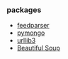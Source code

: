 ### packages
  - [feedparser](https://github.com/kurtmckee/feedparser)
  - [pymongo](https://api.mongodb.com/python/current/)
  - [urllib3](https://urllib3.readthedocs.io/en/latest/)
  - [Beautiful Soup](https://www.crummy.com/software/BeautifulSoup/bs4/doc/)